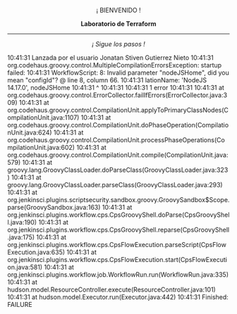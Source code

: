 <p align="center">¡ BIENVENIDO !</p>
<p align="center"><b>Laboratorio de Terraform</b></p>
<hr>
<p align="center"><i>¡ Sigue los pasos !</i></p>
10:41:31  Lanzada por el usuario Jonatan Stiven Gutierrez Nieto
10:41:31  org.codehaus.groovy.control.MultipleCompilationErrorsException: startup failed:
10:41:31  WorkflowScript: 8: Invalid parameter "nodeJSHome", did you mean "configId"? @ line 8, column 66.
10:41:31     lationName: 'NodeJS 14.17.0', nodeJSHome
10:41:31                                   ^
10:41:31  
10:41:31  1 error
10:41:31  
10:41:31  	at org.codehaus.groovy.control.ErrorCollector.failIfErrors(ErrorCollector.java:309)
10:41:31  	at org.codehaus.groovy.control.CompilationUnit.applyToPrimaryClassNodes(CompilationUnit.java:1107)
10:41:31  	at org.codehaus.groovy.control.CompilationUnit.doPhaseOperation(CompilationUnit.java:624)
10:41:31  	at org.codehaus.groovy.control.CompilationUnit.processPhaseOperations(CompilationUnit.java:602)
10:41:31  	at org.codehaus.groovy.control.CompilationUnit.compile(CompilationUnit.java:579)
10:41:31  	at groovy.lang.GroovyClassLoader.doParseClass(GroovyClassLoader.java:323)
10:41:31  	at groovy.lang.GroovyClassLoader.parseClass(GroovyClassLoader.java:293)
10:41:31  	at org.jenkinsci.plugins.scriptsecurity.sandbox.groovy.GroovySandbox$Scope.parse(GroovySandbox.java:163)
10:41:31  	at org.jenkinsci.plugins.workflow.cps.CpsGroovyShell.doParse(CpsGroovyShell.java:190)
10:41:31  	at org.jenkinsci.plugins.workflow.cps.CpsGroovyShell.reparse(CpsGroovyShell.java:175)
10:41:31  	at org.jenkinsci.plugins.workflow.cps.CpsFlowExecution.parseScript(CpsFlowExecution.java:635)
10:41:31  	at org.jenkinsci.plugins.workflow.cps.CpsFlowExecution.start(CpsFlowExecution.java:581)
10:41:31  	at org.jenkinsci.plugins.workflow.job.WorkflowRun.run(WorkflowRun.java:335)
10:41:31  	at hudson.model.ResourceController.execute(ResourceController.java:101)
10:41:31  	at hudson.model.Executor.run(Executor.java:442)
10:41:31  Finished: FAILURE
